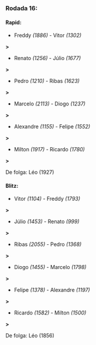 ### Rodada 16:

#### Rapid:

* Freddy *(1886)*     -     Vitor *(1302)*

 **>** 
* Renato *(1256)*     -     Júlio *(1677)*

 **>** 
* Pedro *(1210)*     -     Ribas *(1623)*

 **>** 
* Marcelo *(2113)*     -     Diogo *(1237)*

 **>** 
* Alexandre *(1155)*     -     Felipe *(1552)*

 **>** 
* Milton *(1917)*     -     Ricardo *(1780)*

 **>** 

De folga: Léo (1927)

#### Blitz:

* Vitor *(1104)*     -     Freddy *(1793)*

 **>** 
* Júlio *(1453)*     -     Renato *(999)*

 **>** 
* Ribas *(2055)*     -     Pedro *(1368)*

 **>** 
* Diogo *(1455)*     -     Marcelo *(1798)*

 **>** 
* Felipe *(1378)*     -     Alexandre *(1197)*

 **>** 
* Ricardo *(1582)*     -     Milton *(1500)*

 **>** 

De folga: Léo (1856)

